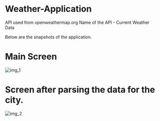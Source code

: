 # Weather-Application

API used from openweathermap.org 
Name of the API - Current Weather Data

Below are the snapshots of the application.

# Main Screen 
![img_1](https://user-images.githubusercontent.com/65343027/231867616-2350c35e-14b2-4fd0-90cd-7ea1348e5e62.jpg)


# Screen after parsing the data for the city. 
![img_2](https://user-images.githubusercontent.com/65343027/231867623-bde6d3e3-4700-4aee-85f9-64a4c734d42c.jpg)
